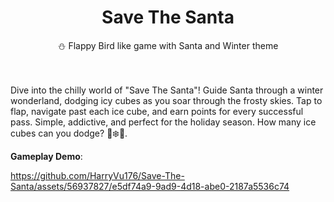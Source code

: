 <div>
<h1 align="center">Save The Santa</h1>
</div>
<center>⛄ Flappy Bird like game with Santa and Winter theme</center>
<br></br>

Dive into the chilly world of "Save The Santa"! Guide Santa through a winter wonderland, dodging icy cubes as you soar through the frosty skies. Tap to flap, navigate past each ice cube, and earn points for every successful pass. Simple, addictive, and perfect for the holiday season. How many ice cubes can you dodge? 🎅❄️🎄.

**Gameplay Demo**:


https://github.com/HarryVu176/Save-The-Santa/assets/56937827/e5df74a9-9ad9-4d18-abe0-2187a5536c74

